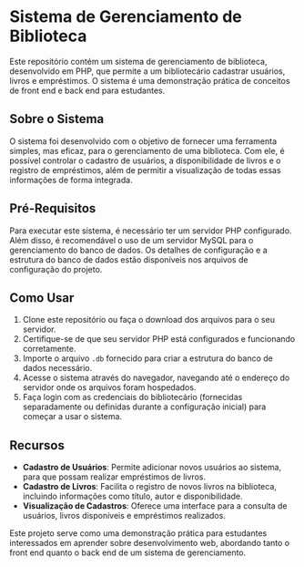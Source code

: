 # Sistema de Gerenciamento de Biblioteca

Este repositório contém um sistema de gerenciamento de biblioteca, desenvolvido em PHP, que permite a um bibliotecário cadastrar usuários, livros e empréstimos. O sistema é uma demonstração prática de conceitos de front end e back end para estudantes.

## Sobre o Sistema

O sistema foi desenvolvido com o objetivo de fornecer uma ferramenta simples, mas eficaz, para o gerenciamento de uma biblioteca. Com ele, é possível controlar o cadastro de usuários, a disponibilidade de livros e o registro de empréstimos, além de permitir a visualização de todas essas informações de forma integrada.

## Pré-Requisitos

Para executar este sistema, é necessário ter um servidor PHP configurado. Além disso, é recomendável o uso de um servidor MySQL para o gerenciamento do banco de dados. Os detalhes de configuração e a estrutura do banco de dados estão disponíveis nos arquivos de configuração do projeto.

## Como Usar

1. Clone este repositório ou faça o download dos arquivos para o seu servidor.
2. Certifique-se de que seu servidor PHP está configurados e funcionando corretamente.
3. Importe o arquivo `.db` fornecido para criar a estrutura do banco de dados necessário.
4. Acesse o sistema através do navegador, navegando até o endereço do servidor onde os arquivos foram hospedados.
5. Faça login com as credenciais do bibliotecário (fornecidas separadamente ou definidas durante a configuração inicial) para começar a usar o sistema.

## Recursos

- **Cadastro de Usuários**: Permite adicionar novos usuários ao sistema, para que possam realizar empréstimos de livros.
- **Cadastro de Livros**: Facilita o registro de novos livros na biblioteca, incluindo informações como título, autor e disponibilidade.
- **Visualização de Cadastros**: Oferece uma interface para a consulta de usuários, livros disponíveis e empréstimos realizados.

Este projeto serve como uma demonstração prática para estudantes interessados em aprender sobre desenvolvimento web, abordando tanto o front end quanto o back end de um sistema de gerenciamento.
